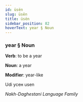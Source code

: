 ```yaml
---
id: üsën
slug: üsën
title: üsën
sidebar_position: 82
hoverText: year § Noun
---
```


### year § Noun

**Verb**: to be a year

**Noun**: a year

**Modifier**: year-like

Udi усен usen 

*Nakh-Daghestani Language Family*
